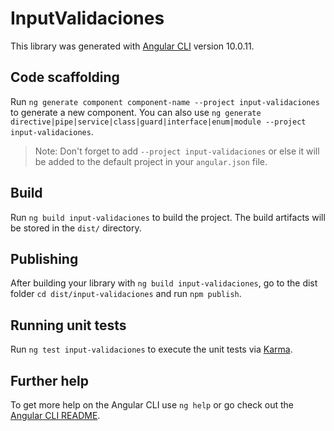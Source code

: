 # InputValidaciones

This library was generated with [Angular CLI](https://github.com/angular/angular-cli) version 10.0.11.

## Code scaffolding

Run `ng generate component component-name --project input-validaciones` to generate a new component. You can also use `ng generate directive|pipe|service|class|guard|interface|enum|module --project input-validaciones`.
> Note: Don't forget to add `--project input-validaciones` or else it will be added to the default project in your `angular.json` file. 

## Build

Run `ng build input-validaciones` to build the project. The build artifacts will be stored in the `dist/` directory.

## Publishing

After building your library with `ng build input-validaciones`, go to the dist folder `cd dist/input-validaciones` and run `npm publish`.

## Running unit tests

Run `ng test input-validaciones` to execute the unit tests via [Karma](https://karma-runner.github.io).

## Further help

To get more help on the Angular CLI use `ng help` or go check out the [Angular CLI README](https://github.com/angular/angular-cli/blob/master/README.md).
